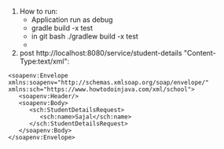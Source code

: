1. How to run:
   + Application run as debug
   - gradle build -x test
   - in git bash ./gradlew build -x test
   - 
3. post http://localhost:8080/service/student-details
"Content-Type:text/xml":
```
<soapenv:Envelope xmlns:soapenv="http://schemas.xmlsoap.org/soap/envelope/" xmlns:sch="https://www.howtodoinjava.com/xml/school">
   <soapenv:Header/>
   <soapenv:Body>
      <sch:StudentDetailsRequest>
         <sch:name>Sajal</sch:name>
      </sch:StudentDetailsRequest>
   </soapenv:Body>
</soapenv:Envelope>



